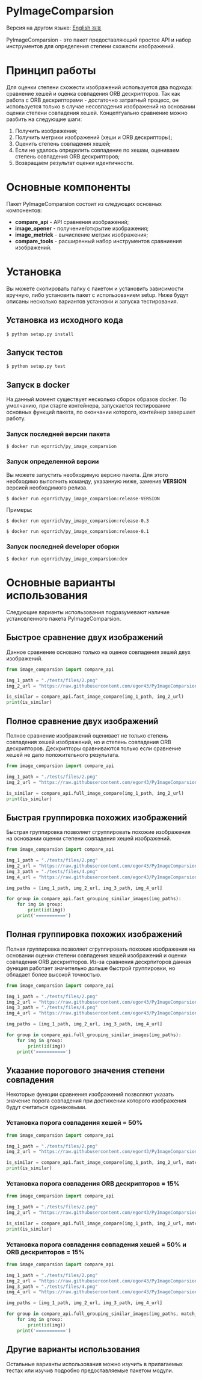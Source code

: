 # PyImageComparsion
Версия на другом языке: [English :uk:](https://github.com/egor43/PyImageComparsion/blob/master/README.md "English")

PyImageComparsion - это пакет предоставляющий простое API и набор инструментов для определения степени схожести изображений.

# Принцип работы
Для оценки степени схожести изображений используется два подхода: сравнение хешей и оценка совпадения ORB дескрипторов. Так как работа с ORB дескрипторами - достаточно затратный процесс, он используется только в случае несовпадения изображений на основании оценки степени совпадения хешей.
Концептуально сравнение можно разбить на следующие шаги:
1. Получить изображения;
2. Получить метрики изображений (хеши и ORB дескрипторы);
3. Оценить степень совпадения хешей;
4. Если не удалось определить совпадение по хешам, оцениваем степень совпадения ORB дескрипторов;
5. Возвращаем результат оценки идентичности.

# Основные компоненты
Пакет PyImageComparsion состоит из следующих основных компонентов:
- **compare_api** - API сравнения изображений;
- **image_opener** - получение/открытие изображения;
- **image_metrick** - вычисление метрик изображения;
- **compare_tools** - расширенный набор инструментов сравниения изображений.

# Установка
Вы можете скопировать папку с пакетом и установить зависимости вручную, либо установить пакет с использованием setup. Ниже будут описаны несколько вариантов установки и запуска тестирования.
## Установка из исходного кода
```
$ python setup.py install
```
## Запуск тестов
```
$ python setup.py test
```
## Запуск в docker
На данный момент существует несколько сборок образов docker. По умолчанию, при старте контейнера, запускается тестирование основных функций пакета, по окончании которого, контейнер завершает работу.
### Запуск последней версии пакета
```
$ docker run egorrich/py_image_comparsion
```
### Запуск определенной версии
Вы можете запустить необходимую версию пакета. Для этого необходимо выполнить команду, указанную ниже, заменив **VERSION** версией необходимого релиза.
```
$ docker run egorrich/py_image_comparsion:release-VERSION
```
Примеры:
```
$ docker run egorrich/py_image_comparsion:release-0.3
```
```
$ docker run egorrich/py_image_comparsion:release-0.1
```
### Запуск последней developer сборки
```
$ docker run egorrich/py_image_comparsion:dev
```

# Основные варианты использования
Следующие варианты использования подразумевают наличие установленного пакета PyImageComparsion.
## Быстрое сравнение двух изображений
Данное сравнение основано только на оценке совпадения хешей двух изображений.
```python
from image_comparsion import compare_api

img_1_path = "./tests/files/2.png"
img_2_url = "https://raw.githubusercontent.com/egor43/PyImageComparsion/master/tests/files/3.png"

is_similar = compare_api.fast_image_compare(img_1_path, img_2_url)
print(is_similar)
```
## Полное сравнение двух изображений
Полное сравнение изображений оценивает не только степень совпадения хешей изображений, но и степень совпадения ORB дескрипторов. Дескрипторы сравниваются только если сравнение хешей не дало положительного результата.
```python
from image_comparsion import compare_api

img_1_path = "./tests/files/2.png"
img_2_url = "https://raw.githubusercontent.com/egor43/PyImageComparsion/master/tests/files/3.png"

is_similar = compare_api.full_image_compare(img_1_path, img_2_url)
print(is_similar)
```
## Быстрая группировка похожих изображений
Быстрая группировка позволяет сгруппировать похожие изображения на основании оценки степени совпадения хешей изображений.
```python
from image_comparsion import compare_api

img_1_path = "./tests/files/2.png"
img_2_url = "https://raw.githubusercontent.com/egor43/PyImageComparsion/master/tests/files/3.png"
img_3_path = "./tests/files/4.png"
img_4_url = "https://raw.githubusercontent.com/egor43/PyImageComparsion/master/tests/files/5.png"

img_paths = [img_1_path, img_2_url, img_3_path, img_4_url]

for group in compare_api.fast_grouping_similar_images(img_paths):
    for img in group:
        print(id(img))
    print('===========')
```
## Полная группировка похожих изображений
Полная группировка позволяет сгруппировать похожие изображения на основании оценки степени совпадения хешей изображений и оценки совпадения ORB дескрипторов.
Из-за сравнения дескрпиторов данная функция работает значительно дольше быстрой группировки, но обладает более высокой точностью.
```python
from image_comparsion import compare_api

img_1_path = "./tests/files/2.png"
img_2_url = "https://raw.githubusercontent.com/egor43/PyImageComparsion/master/tests/files/3.png"
img_3_path = "./tests/files/4.png"
img_4_url = "https://raw.githubusercontent.com/egor43/PyImageComparsion/master/tests/files/5.png"

img_paths = [img_1_path, img_2_url, img_3_path, img_4_url]

for group in compare_api.full_grouping_similar_images(img_paths):
    for img in group:
        print(id(img))
    print('===========')
```
## Указание порогового значения степени совпадения
Некоторые функции сравнения изображений позволяют указать значение порога совпадения при достижении которого изображения будут считаться одинаковыми.
### Установка порога совпадения хешей = 50%
```python
from image_comparsion import compare_api

img_1_path = "./tests/files/2.png"
img_2_url = "https://raw.githubusercontent.com/egor43/PyImageComparsion/master/tests/files/3.png"

is_similar = compare_api.fast_image_compare(img_1_path, img_2_url, match_threshold_hash_percent=50)
print(is_similar)
```
### Установка порога совпадения ORB дескрипторов = 15%
```python
from image_comparsion import compare_api

img_1_path = "./tests/files/2.png"
img_2_url = "https://raw.githubusercontent.com/egor43/PyImageComparsion/master/tests/files/3.png"

is_similar = compare_api.full_image_compare(img_1_path, img_2_url, match_threshold_orb_percent=15)
print(is_similar)
```
### Установка порога совпадения совпадения хешей = 50% и ORB дескрипторов = 15%
```python
from image_comparsion import compare_api

img_1_path = "./tests/files/2.png"
img_2_url = "https://raw.githubusercontent.com/egor43/PyImageComparsion/master/tests/files/3.png"
img_3_path = "./tests/files/4.png"
img_4_url = "https://raw.githubusercontent.com/egor43/PyImageComparsion/master/tests/files/5.png"

img_paths = [img_1_path, img_2_url, img_3_path, img_4_url]

for group in compare_api.full_grouping_similar_images(img_paths, match_threshold_hash_percent=50, match_threshold_orb_percent=15):
    for img in group:
        print(id(img))
    print('===========')
```
## Другие варианты использования
Остальные варианты использования можно изучить в прилагаемых тестах или изучив подробно предоставляемые пакетом модули.
